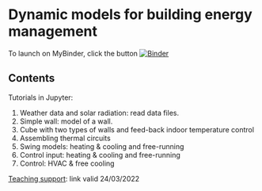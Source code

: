 # Dynamic models for building energy management

To launch on MyBinder, click the button [![Binder](https://mybinder.org/badge_logo.svg)](https://mybinder.org/v2/gh/cghiaus/dm4bem/HEAD)

## Contents
Tutorials in Jupyter:
1.  Weather data and solar radiation: read data files.
2. Simple wall: model of a wall.
3. Cube with two types of walls and feed-back indoor temperature control
4. Assembling thermal circuits
5. Swing models: heating & cooling and free-running
6. Control input: heating & cooling and free-running
7. Control: HVAC & free cooling

[Teaching support](https://filesender.renater.fr/?s=download&token=f1420408-17a5-488c-b71e-a5ff933d5d61): link valid 24/03/2022
